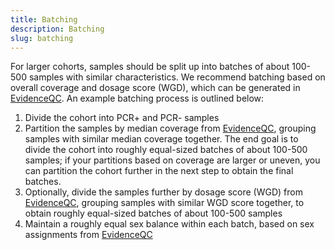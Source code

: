 ```yaml
---
title: Batching
description: Batching
slug: batching
---
```


For larger cohorts, samples should be split up into batches of about 100-500 
samples with similar characteristics. We recommend batching based on overall 
coverage and dosage score (WGD), which can be generated in [EvidenceQC](/docs/modules/eqc). 
An example batching process is outlined below:

1. Divide the cohort into PCR+ and PCR- samples
2. Partition the samples by median coverage from [EvidenceQC](/docs/modules/eqc), 
   grouping samples with similar median coverage together. The end goal is to 
   divide the cohort into roughly equal-sized batches of about 100-500 samples; 
   if your partitions based on coverage are larger or uneven, you can partition 
   the cohort further in the next step to obtain the final batches. 
3. Optionally, divide the samples further by dosage score (WGD) from 
   [EvidenceQC](/docs/modules/eqc), grouping samples with similar WGD score 
   together, to obtain roughly equal-sized batches of about 100-500 samples
4. Maintain a roughly equal sex balance within each batch, based on sex 
   assignments from [EvidenceQC](/docs/modules/eqc)
